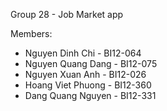 Group 28 - Job Market app  

Members:
- Nguyen Dinh Chi - BI12-064  
- Nguyen Quang Dang - BI12-075  
- Nguyen Xuan Anh - BI12-026  
- Hoang Viet Phuong - BI12-360  
- Dang Quang Nguyen - BI12-331  
